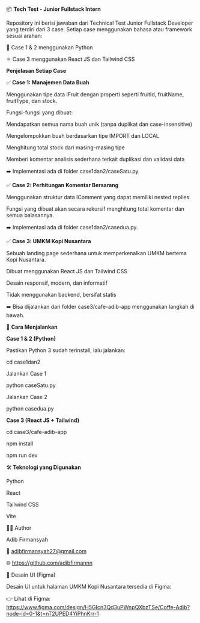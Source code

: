 📦 **Tech Test - Junior Fullstack Intern**

Repository ini berisi jawaban dari Technical Test Junior Fullstack Developer yang terdiri dari 3 case. Setiap case menggunakan bahasa atau framework sesuai arahan:

🐍 Case 1 & 2 menggunakan Python

⚛️ Case 3 menggunakan React JS dan Tailwind CSS

**Penjelasan Setiap Case**

✅ **Case 1: Manajemen Data Buah**

Menggunakan tipe data IFruit dengan properti seperti fruitId, fruitName, fruitType, dan stock.

Fungsi-fungsi yang dibuat:

Mendapatkan semua nama buah unik (tanpa duplikat dan case-insensitive)

Mengelompokkan buah berdasarkan tipe IMPORT dan LOCAL

Menghitung total stock dari masing-masing tipe

Memberi komentar analisis sederhana terkait duplikasi dan validasi data

➡️ Implementasi ada di folder case1dan2/caseSatu.py.

✅ **Case 2: Perhitungan Komentar Bersarang**

Menggunakan struktur data IComment yang dapat memiliki nested replies.

Fungsi yang dibuat akan secara rekursif menghitung total komentar dan semua balasannya.

➡️ Implementasi ada di folder case1dan2/casedua.py.

✅ **Case 3: UMKM Kopi Nusantara**

Sebuah landing page sederhana untuk memperkenalkan UMKM bertema Kopi Nusantara.

Dibuat menggunakan React JS dan Tailwind CSS

Desain responsif, modern, dan informatif

Tidak menggunakan backend, bersifat statis

➡️ Bisa dijalankan dari folder case3/cafe-adib-app menggunakan langkah di bawah.

🚀 **Cara Menjalankan**

**Case 1 & 2 (Python)**

Pastikan Python 3 sudah terinstall, lalu jalankan:

cd case1dan2

Jalankan Case 1

python caseSatu.py

Jalankan Case 2

python casedua.py

**Case 3 (React JS + Tailwind)**

cd case3/cafe-adib-app

npm install

npm run dev

🛠️ **Teknologi yang Digunakan**

Python

React

Tailwind CSS 

Vite

👨‍💻 Author

Adib Firmansyah

📧 adibfirmansyah27@gmail.com

🌐 https://github.com/adibfirmannn

📐 Desain UI (Figma)

Desain UI untuk halaman UMKM Kopi Nusantara tersedia di Figma:

👉 Lihat di Figma: https://www.figma.com/design/H5GIcn3Qd3uPWnpQXbzTSe/Coffe-Adib?node-id=0-1&t=nT2UPED4YiPhnKrr-1














